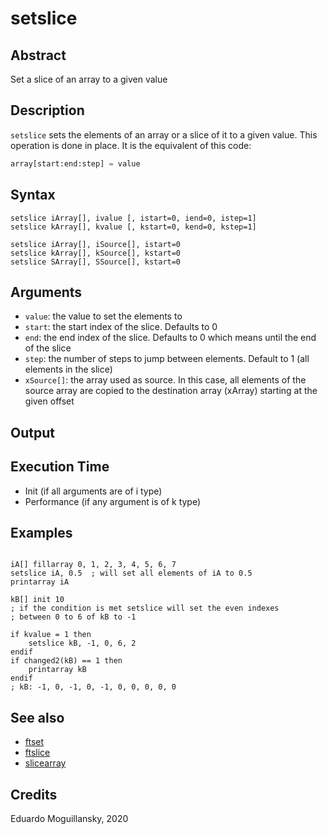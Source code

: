 # setslice

## Abstract

Set a slice of an array to a given value

## Description

`setslice` sets the elements of an array or a slice of it to a given value.
This operation is done in place. It is the equivalent of this code:

```python
array[start:end:step] = value
```

## Syntax


```csound
setslice iArray[], ivalue [, istart=0, iend=0, istep=1]
setslice kArray[], kvalue [, kstart=0, kend=0, kstep=1]

setslice iArray[], iSource[], istart=0
setslice kArray[], kSource[], kstart=0
setslice SArray[], SSource[], kstart=0

```
    
## Arguments

* `value`: the value to set the elements to
* `start`: the start index of the slice. Defaults to 0
* `end`: the end index of the slice. Defaults to 0 which means until the end of the slice
* `step`: the number of steps to jump between elements. Default to 1 (all elements in the slice)
* `xSource[]`: the array used as source. In this case, all elements of the source array are
    copied to the destination array (xArray) starting at the given offset

## Output

## Execution Time

* Init (if all arguments are of i type) 
* Performance (if any argument is of k type)

## Examples

```csound

iA[] fillarray 0, 1, 2, 3, 4, 5, 6, 7
setslice iA, 0.5  ; will set all elements of iA to 0.5
printarray iA

kB[] init 10
; if the condition is met setslice will set the even indexes
; between 0 to 6 of kB to -1 

if kvalue = 1 then
    setslice kB, -1, 0, 6, 2
endif
if changed2(kB) == 1 then
    printarray kB
endif
; kB: -1, 0, -1, 0, -1, 0, 0, 0, 0, 0

```


## See also


* [ftset](http://www.csound.com/docs/manual/ftset.html)
* [ftslice](http://www.csound.com/docs/manual/ftslice.html)
* [slicearray](http://www.csound.com/docs/manual/slicearray.html)


## Credits

Eduardo Moguillansky, 2020
